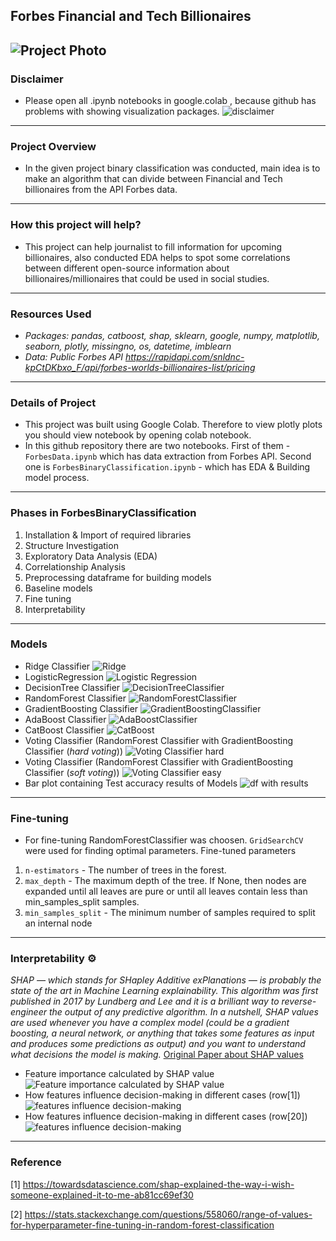 ## Forbes Financial and Tech Billionaires
![Project Photo](https://mms.businesswire.com/media/20210826005471/en/1187937/5/Forbes-Black.jpg)
---
### Disclaimer
* Please open all .ipynb notebooks in google.colab , because github has problems with showing visualization packages.
![disclaimer](https://snipboard.io/uHI1v5.jpg)
---
### Project Overview
* In the given project binary classification was conducted, main idea is to make an algorithm that can divide between Financial and Tech billionaires from the API Forbes data.
---
### How this project will help?
* This project can help journalist to fill information for upcoming billionaires, also conducted EDA helps to spot some correlations between different open-source information about billionaires/millionaires that could be used in social studies.
---
### Resources Used 
* *Packages: pandas, catboost, shap, sklearn, google, numpy, matplotlib, seaborn, plotly, missingno, os, datetime, imblearn*
* *Data: Public Forbes API https://rapidapi.com/snldnc-kpCtDKbxo_F/api/forbes-worlds-billionaires-list/pricing*
---
### Details of Project
* This project was built using Google Colab. Therefore to view plotly plots you should view notebook by opening colab notebook.
* In this github repository there are two notebooks. First of them - ```ForbesData.ipynb``` which has data extraction from Forbes API. Second one is ```ForbesBinaryClassification.ipynb``` - which has EDA & Building model process.
---
### Phases in ForbesBinaryClassification
1. Installation & Import of required libraries
2. Structure Investigation
3. Exploratory Data Analysis (EDA)
4. Correlationship Analysis
5. Preprocessing dataframe for building models
6. Baseline models
7. Fine tuning
8. Interpretability
---
### Models
* Ridge Classifier
![Ridge](https://snipboard.io/b6XKl0.jpg)
* LogisticRegression
![Logistic Regression](https://snipboard.io/v3TUbS.jpg)
* DecisionTree Classifier
![DecisionTreeClassifier](https://snipboard.io/BUJI8K.jpg)
* RandomForest Classifier
![RandomForestClassifier](https://snipboard.io/cWkwxd.jpg)
* GradientBoosting Classifier
![GradientBoostingClassifier](https://snipboard.io/D1JWON.jpg)
* AdaBoost Classifier
![AdaBoostClassifier](https://snipboard.io/yuSqBI.jpg)
* CatBoost Classifier
![CatBoost](https://snipboard.io/Jnwoe7.jpg)
* Voting Classifier (RandomForest Classifier with GradientBoosting Classifier (*hard voting*))
![Voting Classifier hard](https://snipboard.io/6o5aBr.jpg)
* Voting Classifier (RandomForest Classifier with GradientBoosting Classifier (*soft voting*))
![Voting Classifier easy](https://snipboard.io/SgkpeN.jpg)
* Bar plot containing Test accuracy results of Models
![df with results](https://snipboard.io/v1Tehl.jpg)
---
### Fine-tuning 
* For fine-tuning RandomForestClassifier was choosen. ```GridSearchCV``` were used for finding optimal parameters. Fine-tuned parameters
1. ```n-estimators``` - The number of trees in the forest.
2. ```max_depth``` - The maximum depth of the tree. If None, then nodes are expanded until all leaves are pure or until all leaves contain less than min_samples_split samples.
3. ```min_samples_split``` - The minimum number of samples required to split an internal node
---
### Interpretability ⚙️
*SHAP — which stands for SHapley Additive exPlanations — is probably the state of the art in Machine Learning explainability. This algorithm was first published in 2017 by Lundberg and Lee and it is a brilliant way to reverse-engineer the output of any predictive algorithm. In a nutshell, SHAP values are used whenever you have a complex model (could be a gradient boosting, a neural network, or anything that takes some features as input and produces some predictions as output) and you want to understand what decisions the model is making.*
[Original Paper about SHAP values](https://arxiv.org/abs/1705.07874)
* Feature importance calculated by SHAP value
![Feature importance calculated by SHAP value](https://snipboard.io/8gXJMb.jpg)
* How features influence decision-making in different cases (row[1])
![features influence decision-making](https://snipboard.io/m4anhd.jpg)
* How features influence decision-making in different cases (row[20])
![features influence decision-making](https://snipboard.io/AlDuRv.jpg)
---
### Reference
[1] https://towardsdatascience.com/shap-explained-the-way-i-wish-someone-explained-it-to-me-ab81cc69ef30

[2] https://stats.stackexchange.com/questions/558060/range-of-values-for-hyperparameter-fine-tuning-in-random-forest-classification
